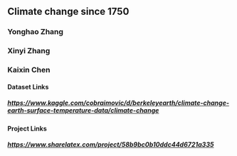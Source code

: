 ## Climate change since 1750
### Yonghao Zhang      
### Xinyi Zhang
### Kaixin Chen
#### Dataset Links
##### https://www.kaggle.com/cobraimovic/d/berkeleyearth/climate-change-earth-surface-temperature-data/climate-change
#### Project Links
##### https://www.sharelatex.com/project/58b9bc0b10ddc44d6721a335

